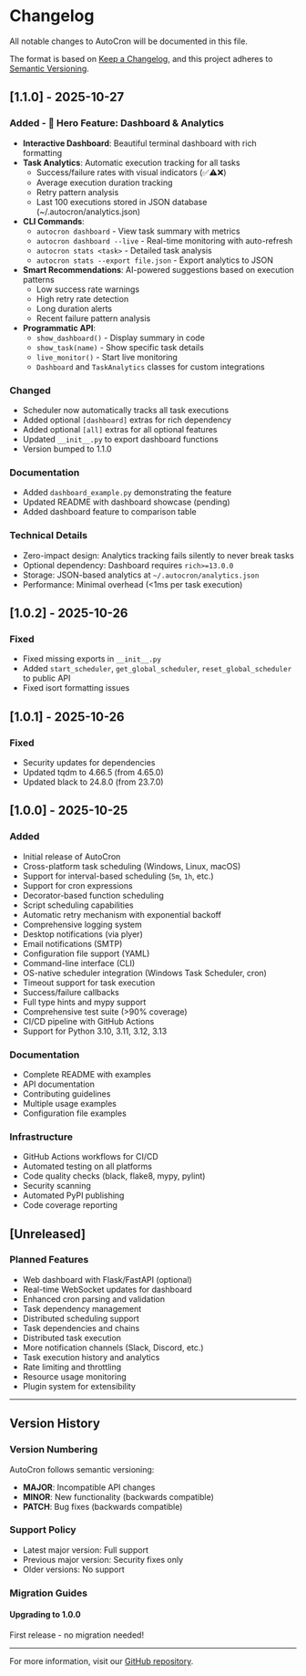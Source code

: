 # Changelog

All notable changes to AutoCron will be documented in this file.

The format is based on [Keep a Changelog](https://keepachangelog.com/en/1.0.0/),
and this project adheres to [Semantic Versioning](https://semver.org/spec/v2.0.0.html).

## [1.1.0] - 2025-10-27

### Added - 🎯 Hero Feature: Dashboard & Analytics
- **Interactive Dashboard**: Beautiful terminal dashboard with rich formatting
- **Task Analytics**: Automatic execution tracking for all tasks
  - Success/failure rates with visual indicators (✅⚠️❌)
  - Average execution duration tracking
  - Retry pattern analysis
  - Last 100 executions stored in JSON database (~/.autocron/analytics.json)
- **CLI Commands**:
  - `autocron dashboard` - View task summary with metrics
  - `autocron dashboard --live` - Real-time monitoring with auto-refresh
  - `autocron stats <task>` - Detailed task analysis
  - `autocron stats --export file.json` - Export analytics to JSON
- **Smart Recommendations**: AI-powered suggestions based on execution patterns
  - Low success rate warnings
  - High retry rate detection
  - Long duration alerts
  - Recent failure pattern analysis
- **Programmatic API**:
  - `show_dashboard()` - Display summary in code
  - `show_task(name)` - Show specific task details
  - `live_monitor()` - Start live monitoring
  - `Dashboard` and `TaskAnalytics` classes for custom integrations

### Changed
- Scheduler now automatically tracks all task executions
- Added optional `[dashboard]` extras for rich dependency
- Added optional `[all]` extras for all optional features
- Updated `__init__.py` to export dashboard functions
- Version bumped to 1.1.0

### Documentation
- Added `dashboard_example.py` demonstrating the feature
- Updated README with dashboard showcase (pending)
- Added dashboard feature to comparison table

### Technical Details
- Zero-impact design: Analytics tracking fails silently to never break tasks
- Optional dependency: Dashboard requires `rich>=13.0.0`
- Storage: JSON-based analytics at `~/.autocron/analytics.json`
- Performance: Minimal overhead (<1ms per task execution)

## [1.0.2] - 2025-10-26

### Fixed
- Fixed missing exports in `__init__.py`
- Added `start_scheduler`, `get_global_scheduler`, `reset_global_scheduler` to public API
- Fixed isort formatting issues

## [1.0.1] - 2025-10-26

### Fixed
- Security updates for dependencies
- Updated tqdm to 4.66.5 (from 4.65.0)
- Updated black to 24.8.0 (from 23.7.0)

## [1.0.0] - 2025-10-25

### Added
- Initial release of AutoCron
- Cross-platform task scheduling (Windows, Linux, macOS)
- Support for interval-based scheduling (`5m`, `1h`, etc.)
- Support for cron expressions
- Decorator-based function scheduling
- Script scheduling capabilities
- Automatic retry mechanism with exponential backoff
- Comprehensive logging system
- Desktop notifications (via plyer)
- Email notifications (SMTP)
- Configuration file support (YAML)
- Command-line interface (CLI)
- OS-native scheduler integration (Windows Task Scheduler, cron)
- Timeout support for task execution
- Success/failure callbacks
- Full type hints and mypy support
- Comprehensive test suite (>90% coverage)
- CI/CD pipeline with GitHub Actions
- Support for Python 3.10, 3.11, 3.12, 3.13

### Documentation
- Complete README with examples
- API documentation
- Contributing guidelines
- Multiple usage examples
- Configuration file examples

### Infrastructure
- GitHub Actions workflows for CI/CD
- Automated testing on all platforms
- Code quality checks (black, flake8, mypy, pylint)
- Security scanning
- Automated PyPI publishing
- Code coverage reporting

## [Unreleased]

### Planned Features
- Web dashboard with Flask/FastAPI (optional)
- Real-time WebSocket updates for dashboard
- Enhanced cron parsing and validation
- Task dependency management
- Distributed scheduling support
- Task dependencies and chains
- Distributed task execution
- More notification channels (Slack, Discord, etc.)
- Task execution history and analytics
- Rate limiting and throttling
- Resource usage monitoring
- Plugin system for extensibility

---

## Version History

### Version Numbering

AutoCron follows semantic versioning:
- **MAJOR**: Incompatible API changes
- **MINOR**: New functionality (backwards compatible)
- **PATCH**: Bug fixes (backwards compatible)

### Support Policy

- Latest major version: Full support
- Previous major version: Security fixes only
- Older versions: No support

### Migration Guides

#### Upgrading to 1.0.0

First release - no migration needed!

---

For more information, visit our [GitHub repository](https://github.com/mdshoaibuddinchanda/autocron).
